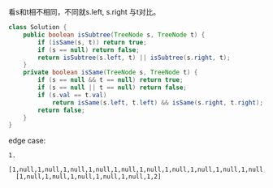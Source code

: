 看s和t相不相同，不同就s.left, s.right 与t对比。  
```java
class Solution {
    public boolean isSubtree(TreeNode s, TreeNode t) {
        if (isSame(s, t)) return true;
        if (s == null) return false;
        return isSubtree(s.left, t) || isSubtree(s.right, t);
    }
    private boolean isSame(TreeNode s, TreeNode t) {
        if (s == null && t == null) return true;
        if (s == null || t == null) return false;
        if (s.val == t.val)
            return isSame(s.left, t.left) && isSame(s.right, t.right);
        return false;
    }
}
```

edge case:  

    1.
      [1,null,1,null,1,null,1,null,1,null,1,null,1,null,1,null,1,null,1,null,1,2]
      [1,null,1,null,1,null,1,null,1,null,1,2]
